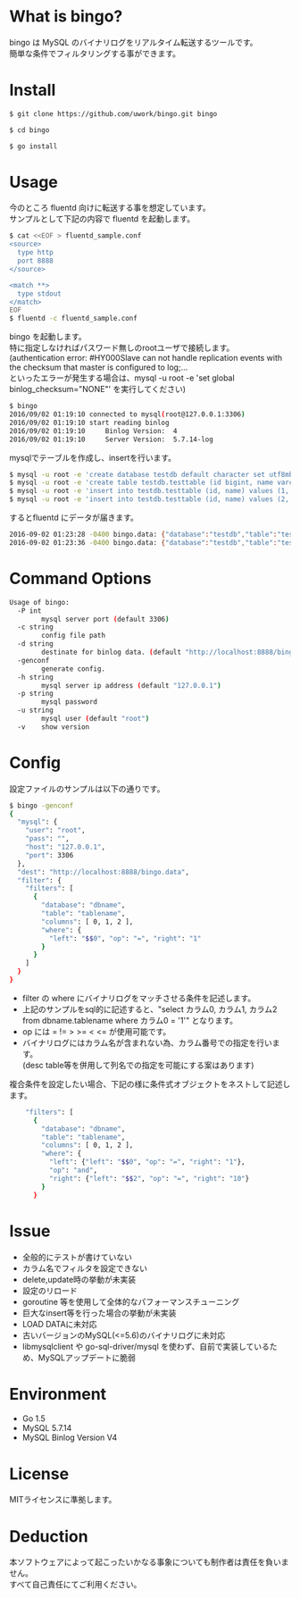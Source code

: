 
# What is bingo?

bingo は MySQL のバイナリログをリアルタイム転送するツールです。  
簡単な条件でフィルタリングする事ができます。

# Install

```bash
$ git clone https://github.com/uwork/bingo.git bingo

$ cd bingo

$ go install
```

# Usage

今のところ fluentd 向けに転送する事を想定しています。  
サンプルとして下記の内容で fluentd を起動します。

```bash
$ cat <<EOF > fluentd_sample.conf
<source>
  type http
  port 8888
</source>

<match **>
  type stdout
</match>
EOF
$ fluentd -c fluentd_sample.conf
```


bingo を起動します。  
特に指定しなければパスワード無しのrootユーザで接続します。
(authentication error: #HY000Slave can not handle replication events with the checksum that master is configured to log;...  
 といったエラーが発生する場合は、mysql -u root -e 'set global binlog_checksum="NONE"' を実行してください)

```bash
$ bingo
2016/09/02 01:19:10 connected to mysql(root@127.0.0.1:3306)
2016/09/02 01:19:10 start reading binlog
2016/09/02 01:19:10     Binlog Version:  4
2016/09/02 01:19:10     Server Version:  5.7.14-log
```

mysqlでテーブルを作成し、insertを行います。

```bash
$ mysql -u root -e 'create database testdb default character set utf8mb4'
$ mysql -u root -e 'create table testdb.testtable (id bigint, name varchar(32))'
$ mysql -u root -e 'insert into testdb.testtable (id, name) values (1, "hello world")'
$ mysql -u root -e 'insert into testdb.testtable (id, name) values (2, "はろーわーるど")'
```

するとfluentd にデータが届きます。

```bash
2016-09-02 01:23:28 -0400 bingo.data: {"database":"testdb","table":"testtable","columns":["1","hello world"]}
2016-09-02 01:23:36 -0400 bingo.data: {"database":"testdb","table":"testtable","columns":["2","はろーわーるど"]}
```

# Command Options

```bash
Usage of bingo:
  -P int
        mysql server port (default 3306)
  -c string
        config file path
  -d string
        destinate for binlog data. (default "http://localhost:8888/bingo.data")
  -genconf
        generate config.
  -h string
        mysql server ip address (default "127.0.0.1")
  -p string
        mysql password
  -u string
        mysql user (default "root")
  -v    show version
```

# Config

設定ファイルのサンプルは以下の通りです。

```bash
$ bingo -genconf
{
  "mysql": {
    "user": "root",
    "pass": "",
    "host": "127.0.0.1",
    "port": 3306
  },
  "dest": "http://localhost:8888/bingo.data",
  "filter": {
    "filters": [
      {
        "database": "dbname",
        "table": "tablename",
        "columns": [ 0, 1, 2 ],
        "where": {
          "left": "$$0", "op": "=", "right": "1"
        }
      }
    ]
  }
}
```

* filter の where にバイナリログをマッチさせる条件を記述します。
* 上記のサンプルをsql的に記述すると、"select カラム0, カラム1, カラム2 from dbname.tablename where カラム0 = '1'" となります。
* op には = != &gt; &gt;= &lt; &lt;= が使用可能です。
* バイナリログにはカラム名が含まれない為、カラム番号での指定を行います。  
(desc table等を併用して列名での指定を可能にする案はあります)

複合条件を設定したい場合、下記の様に条件式オブジェクトをネストして記述します。

```bash
    "filters": [
      {
        "database": "dbname",
        "table": "tablename",
        "columns": [ 0, 1, 2 ],
        "where": {
          "left": {"left": "$$0", "op": "=", "right": "1"},
          "op": "and",
          "right": {"left": "$$2", "op": "=", "right": "10"}
        }
      }
```

# Issue

* 全般的にテストが書けていない
* カラム名でフィルタを設定できない
* delete,update時の挙動が未実装
* 設定のリロード
* goroutine 等を使用して全体的なパフォーマンスチューニング
* 巨大なinsert等を行った場合の挙動が未実装
* LOAD DATAに未対応
* 古いバージョンのMySQL(&lt;=5.6)のバイナリログに未対応
* libmysqlclient や go-sql-driver/mysql を使わず、自前で実装しているため、MySQLアップデートに脆弱

# Environment

* Go 1.5
* MySQL 5.7.14
* MySQL Binlog Version V4

# License

MITライセンスに準拠します。


# Deduction

本ソフトウェアによって起こったいかなる事象についても制作者は責任を負いません。  
すべて自己責任にてご利用ください。



